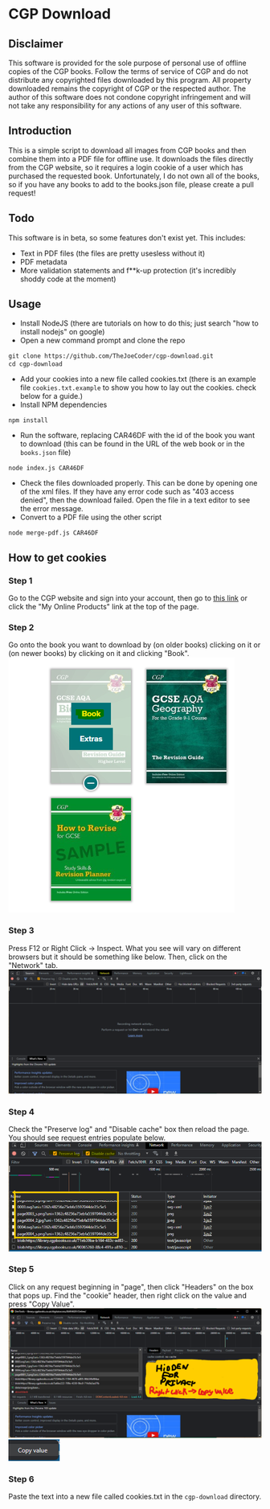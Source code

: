 # CGP Download
## Disclaimer
This software is provided for the sole purpose of personal use of offline copies of the CGP books. Follow the terms of service of CGP and do not distribute any copyrighted files downloaded by this program. All property downloaded remains the copyright of CGP or the respected author. The author of this software does not condone copyright infringement and will not take any responsibility for any actions of any user of this software.

## Introduction
This is a simple script to download all images from CGP books and then combine them into a PDF file for offline use. It downloads the files directly from the CGP website, so it requires a login cookie of a user which has purchased the requested book. Unfortunately, I do not own all of the books, so if you have any books to add to the books.json file, please create a pull request!

## Todo
This software is in beta, so some features don't exist yet. This includes:
* Text in PDF files (the files are pretty usesless without it)
* PDF metadata
* More validation statements and f**k-up protection (it's incredibly shoddy code at the moment)

## Usage
* Install NodeJS (there are tutorials on how to do this; just search "how to install nodejs" on google)
* Open a new command prompt and clone the repo
```
git clone https://github.com/TheJoeCoder/cgp-download.git
cd cgp-download
```
* Add your cookies into a new file called cookies.txt (there is an example file `cookies.txt.example` to show you how to lay out the cookies. check below for a guide.)
* Install NPM dependencies
```
npm install
```
* Run the software, replacing CAR46DF with the id of the book you want to download (this can be found in the URL of the web book or in the `books.json` file)
```
node index.js CAR46DF
```
* Check the files downloaded properly. This can be done by opening one of the xml files. If they have any error code such as "403 access denied", then the download failed. Open the file in a text editor to see the error message.
* Convert to a PDF file using the other script
```
node merge-pdf.js CAR46DF
```

## How to get cookies
### Step 1
Go to the CGP website and sign into your account, then go to [this link](https://www.cgpbooks.co.uk/bookspacedemo) or click the "My Online Products" link at the top of the page.

### Step 2
Go onto the book you want to download by (on older books) clicking on it or (on newer books) by clicking on it and clicking "Book".
![Step 2](https://raw.githubusercontent.com/TheJoeCoder/cgp-download/master/docs-images/step2.png)

### Step 3
Press F12 or Right Click -> Inspect. What you see will vary on different browsers but it should be something like below. Then, click on the "Network" tab.
![Step 3](https://raw.githubusercontent.com/TheJoeCoder/cgp-download/master/docs-images/step3.png)

### Step 4
Check the "Preserve log" and "Disable cache" box then reload the page. You should see request entries populate below.
![Step 4](https://raw.githubusercontent.com/TheJoeCoder/cgp-download/master/docs-images/step4.png)

### Step 5
Click on any request beginning in "page", then click "Headers" on the box that pops up. Find the "cookie" header, then right click on the value and press "Copy Value".
![Step 5](https://raw.githubusercontent.com/TheJoeCoder/cgp-download/master/docs-images/step5.png)
![Step 5](https://raw.githubusercontent.com/TheJoeCoder/cgp-download/master/docs-images/step5-copyvalue.png)

### Step 6
Paste the text into a new file called cookies.txt in the `cgp-download` directory.